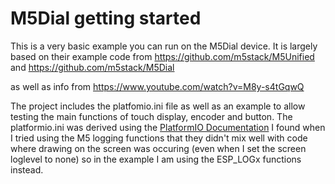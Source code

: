 # M5Dial getting started
This is a very basic example you can run on the M5Dial device. It is largely based on their example code from 
https://github.com/m5stack/M5Unified
and
https://github.com/m5stack/M5Dial

as well as info from https://www.youtube.com/watch?v=M8y-s4tGqwQ


The project includes the platfomio.ini file as well as an example to allow testing the main functions of touch display, encoder and button.
The platformio.ini was derived using the [PlatformIO Documentation](https://docs.platformio.org/en/stable/boards/espressif32/m5stack-core-esp32.html)
I found when I tried using the M5 logging functions that they didn't mix well with code where drawing on the screen was occuring (even when I set the screen loglevel to none) so in the example I am using the ESP_LOGx functions instead.

